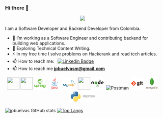 ### Hi there 👋
<p align="center"><img src="https://media.giphy.com/media/M9gbBd9nbDrOTu1Mqx/giphy.gif" width="100"/></p>
I am a Software Developer and Backend Developer from Colombia.

- 🔭 I’m working as a Software Engineer and contributing backend for building web applications.
- 🌱 Exploring Technical Content Writing.
- ⚡ In my free time I solve problems on Hackerank and read tech articles.
- 📫 How to reach me: &nbsp; [![Linkedin Badge](https://img.shields.io/badge/-jpbuelvas-blue?style=flat&logo=Linkedin&logoColor=white)](https://www.linkedin.com/in/juan-pablo-buelvas-movilla-942a561a7/)
- 📫 How to reach me **jpbuelvasm@gmail.com**

<div align="center">
 <img src="https://upload.wikimedia.org/wikipedia/commons/thumb/a/a7/React-icon.svg/80px-React-icon.svg.png" width="40" height="40"> 
 <img src="https://upload.wikimedia.org/wikipedia/commons/thumb/9/99/Unofficial_JavaScript_logo_2.svg/55px-Unofficial_JavaScript_logo_2.svg.png" width="40" height="40">
<img src="https://github.com/devicons/devicon/blob/master/icons/spring/spring-original-wordmark.svg" title="Spring" alt="Spring" width="40" height="40"/>&nbsp;
<img src="https://github.com/devicons/devicon/blob/master/icons/java/java-original-wordmark.svg" title="Java" alt="Java" width="40" height="40"/>&nbsp;
<img src="https://github.com/devicons/devicon/blob/master/icons/mysql/mysql-original-wordmark.svg" title="MySQL"  alt="MySQL" width="40" height="40"/>&nbsp;
<img src="https://cdn.worldvectorlogo.com/logos/golang-gopher.svg" width="40" height="40"">                                                                                        <img src="https://github.com/devicons/devicon/blob/master/icons/nodejs/nodejs-original-wordmark.svg" title="NodeJS" alt="NodeJS" width="40" height="40"/>&nbsp;
<img src="https://www.vectorlogo.zone/logos/getpostman/getpostman-icon.svg" title="Postman"  alt="Postman" width="40" height="40"/>&nbsp;
<img src="https://github.com/devicons/devicon/blob/master/icons/git/git-original-wordmark.svg" title="Git" **alt="Git" width="40" height="40"/>&nbsp;
<img src="https://raw.githubusercontent.com/devicons/devicon/master/icons/mongodb/mongodb-original-wordmark.svg" alt="mongodb" width="40" height="40"/>
 <img src="https://raw.githubusercontent.com/devicons/devicon/master/icons/python/python-original.svg" alt="python" width="40" height="40"/>
 <img src="https://raw.githubusercontent.com/devicons/devicon/master/icons/express/express-original-wordmark.svg" alt="express" width="40" height="40"/> 
</div>

![jpbuelvas GitHub stats](https://github-readme-stats.vercel.app/api?username=jpbuelvas&show_icons=true)
[![Top Langs](https://github-readme-stats.vercel.app/api/top-langs/?username=jpbuelvas)](https://github.com/jpbuelvas/github-readme-stats)
<!--
**jpbuelvas/jpbuelvas** is a ✨ _special_ ✨ repository because its `README.md` (this file) appears on your GitHub profile.

Here are some ideas to get you started:

- 🔭 I’m currently working on ...
- 🌱 I’m currently learning ...
- 👯 I’m looking to collaborate on ...
- 🤔 I’m looking for help with ...
- 💬 Ask me about ...
- 📫 How to reach me: ...
- 😄 Pronouns: ...
- ⚡ Fun fact: ...
-->
